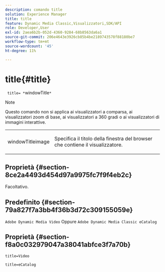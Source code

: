 ```yaml
---
description: comando title
solution: Experience Manager
title: title
feature: Dynamic Media Classic,Visualizzatori,SDK/API
role: Developer,User
exl-id: 2aea6b2b-052d-4360-9284-68b8563da6a1
source-git-commit: 206e4643e3926cb85b4be2189743578f88180be7
workflow-type: tm+mt
source-wordcount: '45'
ht-degree: 11%

---
```


# title{#title}

` title= *`windowTitle`*`

>[!NOTE]
>
>Questo comando non si applica ai visualizzatori a comparsa, ai visualizzatori zoom di base, ai visualizzatori a 360 gradi o ai visualizzatori di immagini interattive.

<table id="table_406072054CBA4A7BAC8E7AD45E361D37"> 
 <tbody> 
  <tr> 
   <td colname="col1"> <p> <span class="codeph"> <span class="varname"> windowTitleimage</span> </span> </p> </td> 
   <td colname="col2"> <p>Specifica il titolo della finestra del browser che contiene il visualizzatore. </p> </td> 
  </tr> 
 </tbody> 
</table>

## Proprietà {#section-8ce2a4493d454d97a9975fc7f9f4eb2c}

Facoltativo.

## Predefinito {#section-79a827f7a3bb4f36b3d72c309155059e}

`Adobe Dynamic Media Video` Oppure `Adobe Dynamic Media Classic eCatalog`

## Proprietà {#section-f8a0c032979047a38041abfce3f7a70b}

`title=Video`

`title=eCatalog`
